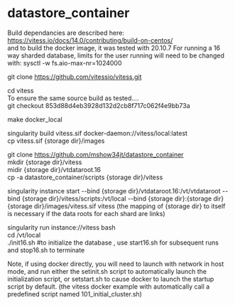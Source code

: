 # datastore_container

Build dependancies are described here:  
https://vitess.io/docs/14.0/contributing/build-on-centos/  
and to build the docker image, it was tested with 20.10.7 
For running a 16 way sharded database, limits for the user running will need to be changed with:
sysctl -w fs.aio-max-nr=1024000

git clone https://github.com/vitessio/vitess.git  

cd vitess  
To ensure the same source build as tested....  
git checkout 853d88d4eb3928d132d2cb8f717c062f4e9bb73a  

make docker_local  

singularity build vitess.sif docker-daemon://vitess/local:latest  
cp vitess.sif {storage dir}/images  


git clone https://github.com/mshow34jt/datastore_container  
mkdir {storage dir}/vitess  
midir {storage dir}/vtdataroot.16  
cp -a datastore_container/scripts {storage dir}/vitess  

singularity instance start  --bind {storage dir}/vtdataroot.16:/vt/vtdataroot --bind {storage dir}/vitess/scripts:/vt/local --bind {storage dir}:{storage dir} {storage dir}/images/vitess.sif vitess 
(the mapping of {storage dir} to itself is necessary if the data roots for each shard are links)

 singularity run instance://vitess bash  
 cd /vt/local  
 ./init16.sh #to initialize the database , use start16.sh for subsequent runs and stop16.sh to terminate  

Note, if using docker directly, you will need to launch with network in host mode, and run either the setinit.sh script to automatically launch the initialization script, or setstart.sh to cause docker to launch the startup script by default. (the vitess docker example with automatically call a predefined script named 101_initial_cluster.sh)  
